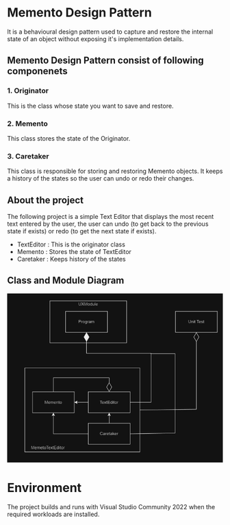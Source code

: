 # Memento Design Pattern
It is a behavioural design pattern used to capture and restore the internal state of an object without exposing it's implementation details.

## Memento Design Pattern consist of following componenets

### 1. Originator
This is the class whose state you want to save and restore.
### 2. Memento
This class stores the state of the Originator.
### 3. Caretaker
This class is responsible for storing and restoring Memento objects. It keeps a history of the states so the user can undo or redo their changes.

## About the project
The following project is a simple Text Editor that displays the most recent text entered by the user, the user can undo (to get back to the previous state if exists) or redo (to get the next state if exists).
- TextEditor : This is the originator class
- Memento : Stores the state of TextEditor
- Caretaker : Keeps history of the states

## Class and Module Diagram
![Module & Class diagram](ModuleAndClassDiagram.png)

# Environment
The project builds and runs with Visual Studio Community 2022 when the required workloads are installed.
